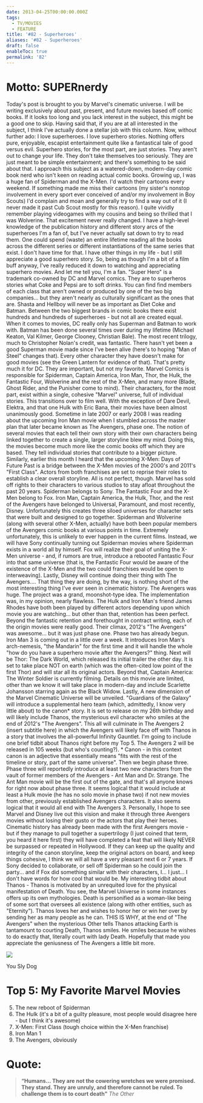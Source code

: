 ```yaml
---
date: 2013-04-25T00:00:00.000Z
tags:
  - TV/MOVIES
  - FEATURE
title: '#82 - Superheroes'
aliases: '#82 - Superheroes'
draft: false
enableToc: true
permalink: '82'
---
```


# Motto: SUPERnerdy

Today's post is brought to you by Marvel's cinematic universe. I will be writing exclusively about past, present, and future movies based off comic books. If it looks too long and you lack interest in the subject, this might be a good one to skip. Having said that, if you are at all interested in the subject, I think I've actually done a stellar job with this column. Now, without further ado:  I love superheroes. I love superhero stories. Nothing offers pure, enjoyable, escapist entertainment quite like a fantastical tale of good versus evil. Superhero stories, for the most part, are just stories. They aren't out to change your life. They don't take themselves too seriously. They are just meant to be simple entertainment; and there's something to be said about that.  I approach this subject as a watered-down, modern-day comic book nerd who isn't keen on reading actual comic books. Growing up, I was a huge fan of Spiderman and the X-Men. I'd watch their cartoons every weekend. If something made me miss their cartoons (my sister's nonstop involvement in every sport ever conceived of and/or my involvement in Boy Scouts) I'd complain and moan and generally try to find a way out of it (I never made it past Cub Scout mostly for this reason). I quite vividly remember playing videogames with my cousins and being so thrilled that I was Wolverine. That excitement never really changed. I have a high-level knowledge of the publication history and different story arcs of the superheroes I'm a fan of, but I've never actually sat down to try to read them. One could spend (waste) an entire lifetime reading all the books across the different series or different instantiations of the same series that exist. I don't have time for that. I have other things in my life - but I still appreciate a good superhero story. So, being as though I'm a bit of a film buff anyway, I've really reduced it down to watching and appreciating superhero movies. And let me tell you, I'm a fan.  "Super Hero" is a trademark co-owned by DC and Marvel comics. They are to superheros stories what Coke and Pepsi are to soft drinks. You can find find members of each class that aren't owned or produced by one of the two big companies... but they aren't nearly as culturally significant as the ones that are. Shasta and Hellboy will never be as important as Diet Coke and Batman.  Between the two biggest brands in comic books there exist hundreds and hundreds of superheroes - but not all are created equal. When it comes to movies, DC really only has Superman and Batman to work with. Batman has been done several times over during my lifetime (Michael Keaton, Val Kilmer, George Clooney, Christian Bale). The most recent trilogy, much to Christopher Nolan's credit, was fantastic. There hasn't yet been a good Superman movie made since I've been alive (here's to hoping "Man of Steel" changes that). Every other character they have doesn't make for good movies (see the Green Lantern for evidence of that). That's pretty much it for DC. They are important, but not my favorite.  Marvel Comics is responsible for Spiderman, Captain America, Iron Man, Thor, the Hulk, the Fantastic Four, Wolverine and the rest of the X-Men, and many more (Blade, Ghost Rider, and the Punisher come to mind). Their characters, for the most part, exist within a single, cohesive "Marvel" universe, full of individual stories. This transitions over to film well. With the exception of Dare Devil, Elektra, and that one Hulk with Eric Bana, their movies have been almost unanimously good.  Sometime in late 2007 or early 2008 I was reading about the upcoming Iron Man movie when I stumbled across the master plan that later became known as The Avengers, phase one. The notion of several movies that each tell their own story with their own characters being linked together to create a single, larger storyline blew my mind. Doing this, the movies become much more like the comic books off which they are based. They tell individual stories that contribute to a bigger picture. Similarly, earlier this month I heard that the upcoming X-Men: Days of Future Past is a bridge between the X-Men movies of the 2000's and 2011's "First Class". Actors from both franchises are set to reprise their roles to establish a clear overall storyline.  All is not perfect, though. Marvel has sold off rights to their characters to various studios to stay afloat throughout the past 20 years. Spiderman belongs to Sony. The Fantastic Four and the X-Men belong to Fox. Iron Man, Captain America, the Hulk, Thor, and the rest of the Avengers have belonged to Universal, Paramount, and most recently, Disney. Unfortunately this creates three siloed universes for character sets that were built and designed to go together. Spiderman and Wolverine (along with several other X-Men, actually) have both been popular members of the Avengers comic books at various points in time. Extremely unfortunately, this is unlikely to ever happen in the current films.  Instead, we will have Sony continually turning out Spiderman movies where Spiderman exists in a world all by himself. Fox will realize their goal of uniting the X-Men universe - and, if rumors are true, introduce a rebooted Fantastic Four into that same universe (that is, the Fantastic Four would be aware of the existence of the X-Men and the two could franchises would be open to interweaving). Lastly, Disney will continue doing their thing with The Avengers.... That thing they are doing, by the way, is nothing short of the most interesting thing I've ever seen in cinematic history.  The Avengers was huge. The project was a grand, moonshot-type idea. The implementation was, in my opinion, nearly flawless. The Hulk and Iron Man's friend James Rhodes have both been played by different actors depending upon which movie you are watching... but other than that, retention has been perfect. Beyond the fantastic retention and forethought in contract writing, each of the origin movies were really good. Their climax, 2012's "The Avengers" was awesome... but it was just phase one.  Phase two has already begun. Iron Man 3 is coming out in a little over a week. It introduces Iron Man's arch-nemesis, "the Mandarin" for the first time and it will handle the whole "how do you have a superhero movie after the Avengers?" thing. Next will be Thor: The Dark World, which released its initial trailer the other day. It is set to take place NOT on earth (which was the often-cited low point of the first Thor) and will star all its original actors. Beyond that, Captain America: The Winter Soldier is currently filming. Details on this movie are limited, other than we know it will take place in modern-day and include Scarlette Johansson starring again as the Black Widow. Lastly, A new dimension of the Marvel Cinematic Universe will be unveiled. "Guardians of the Galaxy" will introduce a supplemental hero team (which, admittedly, I know very little about) to the canon* story. It is set to release on my 26th birthday and will likely include Thanos, the mysterious evil character who smiles at the end of 2012's "The Avengers". This all will culminate in The Avengers 2 (insert subtitle here) in which the Avengers will likely face off with Thanos in a story that involves the all-powerful Infinity Gauntlet. I'm going to include one brief tidbit about Thanos right before my Top 5. The Avengers 2 will be released in 105 weeks (but who's counting?).   * Canon - in this context canon is an adjective that essentially means "fits with the rest of the timeline or story, part of the same universe".  Then we begin phase three. Phase three will reportedly introduce at least two new characters from the vault of former members of the Avengers - Ant Man and Dr. Strange. The Ant Man movie will be the first out of the gate, and that's all anyone knows for right now about phase three. It seems logical that it would include at least a Hulk movie (he has no solo movie in phase two) if not new movies from other, previously established Avengers characters. It also seems logical that it would all end with The Avengers 3.  Personally, I hope to see Marvel and Disney live out this vision and make it through three Avengers movies without losing their gusto or the actors that play their heroes. Cinematic history has already been made with the first Avengers movie - but if they manage to pull together a supertrilogy (I just coined that term, you heard it here first) they will have completed a feat that will likely NEVER be surpassed or repeated in Hollywood. If they can keep up the quality and integrity of the canon storyline, keep the original actors on board, and keep things cohesive, I think we will all have a very pleasant next 6 or 7 years.  If Sony decided to collaborate, or sell off Spiderman so he could join the party... and if Fox did something similar with their characters, I... I just... I don't have words for how cool that would be.  My interesting tidbit about Thanos - Thanos is motivated by an unrequited love for the physical manifestation of Death. You see, the Marvel Universe in some instances offers up its own mythologies. Death is personified as a woman-like being of some sort that oversees all existence (along with other entities, such as "Eternity"). Thanos loves her and wishes to honor her or win her over by sending her as many people as he can. THIS IS WHY, at the end of "The Avengers" when the mysterious Other tells Thanos attacking Earth is tantamount to courting Death, Thanos smiles. He smiles because he wishes to do exactly that, literally court with lady Death.   Hopefully that made you appreciate the geniusness of The Avengers a little bit more.

![](assets/82-1.jpg)

You Sly Dog

# Top 5: My Favorite Marvel Movies
5. The new reboot of Spiderman
4. The Hulk (it's a bit of a guilty pleasure, most people would disagree here - but I think it's awesome)
3. X-Men: First Class (tough choice within the X-Men franchise)
2. Iron Man 1
1. The Avengers, obviously

# Quote:
> **“Humans... They are not the cowering wretches we were promised. They stand. They are unruly, and therefore cannot be ruled. To challenge them is to court death"**
<cite>The Other</cite>
